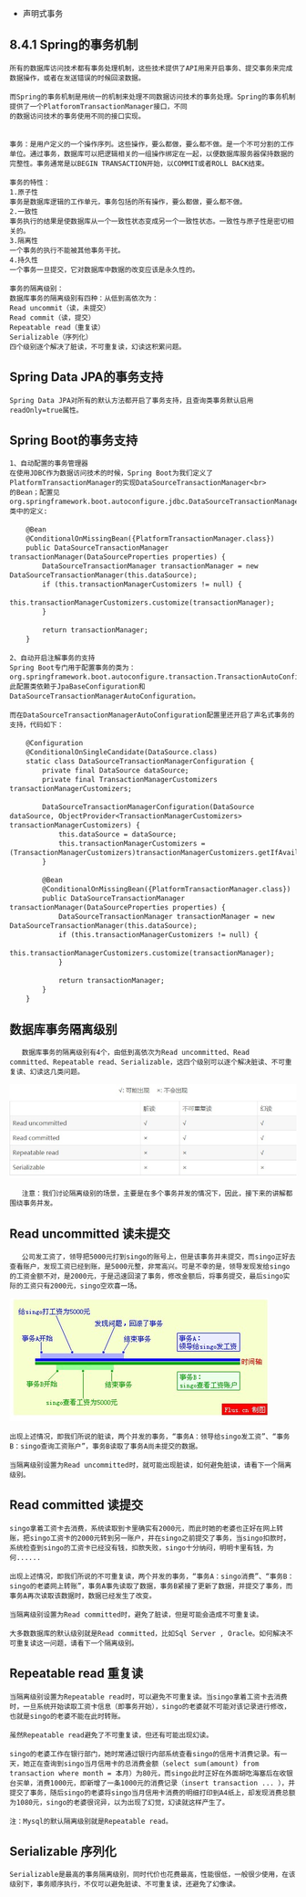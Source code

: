 * 声明式事务

8.4.1 Spring的事务机制
--------------------
    所有的数据库访问技术都有事务处理机制，这些技术提供了API用来开启事务、提交事务来完成数据操作，或者在发送错误的时候回滚数据。
    
    而Spring的事务机制是用统一的机制来处理不同数据访问技术的事务处理。Spring的事务机制提供了一个PlatforomTransactionManager接口，不同
    的数据访问技术的事务使用不同的接口实现。
    
   
    事务：是用户定义的一个操作序列。这些操作，要么都做，要么都不做。是一个不可分割的工作单位。通过事务，数据库可以把逻辑相关的一组操作绑定在一起，以便数据库服务器保持数据的完整性。事务通常是以BEGIN TRANSACTION开始，以COMMIT或者ROLL BACK结束。
    
    事务的特性： 
    1.原子性 
    事务是数据库逻辑的工作单元，事务包括的所有操作，要么都做，要么都不做。 
    2.一致性 
    事务执行的结果是使数据库从一个一致性状态变成另一个一致性状态。一致性与原子性是密切相关的。 
    3.隔离性 
    一个事务的执行不能被其他事务干扰。 
    4.持久性 
    一个事务一旦提交，它对数据库中数据的改变应该是永久性的。
    
    事务的隔离级别： 
    数据库事务的隔离级别有四种：从低到高依次为： 
    Read uncommit（读，未提交） 
    Read commit（读，提交） 
    Repeatable read（重复读） 
    Serializable（序列化） 
    四个级别逐个解决了脏读，不可重复读，幻读这积累问题。
    
    
Spring Data JPA的事务支持
----------------------
    Spring Data JPA对所有的默认方法都开启了事务支持，且查询类事务默认启用readOnly=true属性。
    
Spring Boot的事务支持
-------------------
    1、自动配置的事务管理器
    在使用JDBC作为数据访问技术的时候，Spring Boot为我们定义了PlatformTransactionManager的实现DataSourceTransactionManager<br>
    的Bean；配置见org.springframework.boot.autoconfigure.jdbc.DataSourceTransactionManagerAutoConfiguration类中的定义:
    
        @Bean
        @ConditionalOnMissingBean({PlatformTransactionManager.class})
        public DataSourceTransactionManager transactionManager(DataSourceProperties properties) {
            DataSourceTransactionManager transactionManager = new DataSourceTransactionManager(this.dataSource);
            if (this.transactionManagerCustomizers != null) {
                this.transactionManagerCustomizers.customize(transactionManager);
            }

            return transactionManager;
        }
        
    2、自动开启注解事务的支持
    Spring Boot专门用于配置事务的类为：org.springframework.boot.autoconfigure.transaction.TransactionAutoConfiguration,
    此配置类依赖于JpaBaseConfiguration和DataSourceTransactionManagerAutoConfiguration。
    
    而在DataSourceTransactionManagerAutoConfiguration配置里还开启了声名式事务的支持，代码如下：
    
        @Configuration
        @ConditionalOnSingleCandidate(DataSource.class)
        static class DataSourceTransactionManagerConfiguration {
            private final DataSource dataSource;
            private final TransactionManagerCustomizers transactionManagerCustomizers;
    
            DataSourceTransactionManagerConfiguration(DataSource dataSource, ObjectProvider<TransactionManagerCustomizers> transactionManagerCustomizers) {
                this.dataSource = dataSource;
                this.transactionManagerCustomizers = (TransactionManagerCustomizers)transactionManagerCustomizers.getIfAvailable();
            }
    
            @Bean
            @ConditionalOnMissingBean({PlatformTransactionManager.class})
            public DataSourceTransactionManager transactionManager(DataSourceProperties properties) {
                DataSourceTransactionManager transactionManager = new DataSourceTransactionManager(this.dataSource);
                if (this.transactionManagerCustomizers != null) {
                    this.transactionManagerCustomizers.customize(transactionManager);
                }
    
                return transactionManager;
            }
        }
        
        
 数据库事务隔离级别
 -----------------
        
       数据库事务的隔离级别有4个，由低到高依次为Read uncommitted、Read committed、Repeatable read、Serializable，这四个级别可以逐个解决脏读、不可重复读、幻读这几类问题。
       
 ![Transaction](https://github.com/lwx57280/Spring-Boot-learning/blob/master/chapter8-4/img-folder/Transaction.jpg)
       
       注意：我们讨论隔离级别的场景，主要是在多个事务并发的情况下，因此，接下来的讲解都围绕事务并发。
       
Read uncommitted 读未提交
-------------------------
       公司发工资了，领导把5000元打到singo的账号上，但是该事务并未提交，而singo正好去查看账户，发现工资已经到账，是5000元整，非常高兴。可是不幸的是，领导发现发给singo的工资金额不对，是2000元，于是迅速回滚了事务，修改金额后，将事务提交，最后singo实际的工资只有2000元，singo空欢喜一场。
       
 ![事务场景](https://github.com/lwx57280/Spring-Boot-learning/blob/master/chapter8-4/img-folder/MyCatch.jpg)
    
    出现上述情况，即我们所说的脏读，两个并发的事务，“事务A：领导给singo发工资”、“事务B：singo查询工资账户”，事务B读取了事务A尚未提交的数据。
    
    当隔离级别设置为Read uncommitted时，就可能出现脏读，如何避免脏读，请看下一个隔离级别。
    
Read committed 读提交
---------------------
    singo拿着工资卡去消费，系统读取到卡里确实有2000元，而此时她的老婆也正好在网上转账，把singo工资卡的2000元转到另一账户，并在singo之前提交了事务，当singo扣款时，系统检查到singo的工资卡已经没有钱，扣款失败，singo十分纳闷，明明卡里有钱，为何......
    
    出现上述情况，即我们所说的不可重复读，两个并发的事务，“事务A：singo消费”、“事务B：singo的老婆网上转账”，事务A事先读取了数据，事务B紧接了更新了数据，并提交了事务，而事务A再次读取该数据时，数据已经发生了改变。
    
    当隔离级别设置为Read committed时，避免了脏读，但是可能会造成不可重复读。
    
    大多数数据库的默认级别就是Read committed，比如Sql Server , Oracle。如何解决不可重复读这一问题，请看下一个隔离级别。
    
Repeatable read 重复读
----------------------
    当隔离级别设置为Repeatable read时，可以避免不可重复读。当singo拿着工资卡去消费时，一旦系统开始读取工资卡信息（即事务开始），singo的老婆就不可能对该记录进行修改，也就是singo的老婆不能在此时转账。
    
    虽然Repeatable read避免了不可重复读，但还有可能出现幻读。
    
    singo的老婆工作在银行部门，她时常通过银行内部系统查看singo的信用卡消费记录。有一天，她正在查询到singo当月信用卡的总消费金额（select sum(amount) from transaction where month = 本月）为80元，而singo此时正好在外面胡吃海塞后在收银台买单，消费1000元，即新增了一条1000元的消费记录（insert transaction ... ），并提交了事务，随后singo的老婆将singo当月信用卡消费的明细打印到A4纸上，却发现消费总额为1080元，singo的老婆很诧异，以为出现了幻觉，幻读就这样产生了。
    
    注：Mysql的默认隔离级别就是Repeatable read。
   
   
Serializable 序列化
-------------------
    Serializable是最高的事务隔离级别，同时代价也花费最高，性能很低，一般很少使用，在该级别下，事务顺序执行，不仅可以避免脏读、不可重复读，还避免了幻像读。
    
